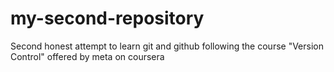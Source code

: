 # my-second-repository
Second honest attempt to learn git and github following the course "Version Control" offered by meta on coursera

